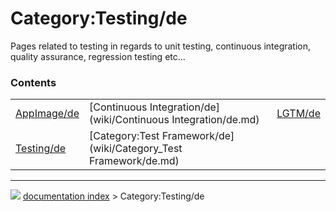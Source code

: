 # Category:Testing/de
Pages related to testing in regards to unit testing, continuous integration, quality assurance, regression testing etc\...

### Contents

|     |     |     |
| --- | --- | --- |
| [AppImage/de](wiki/AppImage/de.md) | [Continuous Integration/de](wiki/Continuous Integration/de.md) | [LGTM/de](wiki/LGTM/de.md) |
| [Testing/de](wiki/Testing/de.md) | [Category:Test Framework/de](wiki/Category_Test Framework/de.md) |



---
![](images/Right_arrow.png) [documentation index](../README.md) > Category:Testing/de
